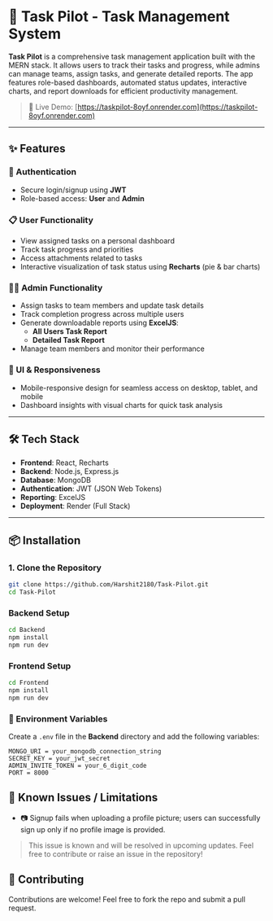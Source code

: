 # 📝 Task Pilot - Task Management System

**Task Pilot** is a comprehensive task management application built with the MERN stack. It allows users to track their tasks and progress, while admins can manage teams, assign tasks, and generate detailed reports. The app features role-based dashboards, automated status updates, interactive charts, and report downloads for efficient productivity management.

> 🚀 Live Demo: [https://taskpilot-8oyf.onrender.com](https://taskpilot-8oyf.onrender.com)

---

## ✨ Features

### 👤 Authentication

* Secure login/signup using **JWT**
* Role-based access: **User** and **Admin**

### 📋 User Functionality

* View assigned tasks on a personal dashboard
* Track task progress and priorities
* Access attachments related to tasks
* Interactive visualization of task status using **Recharts** (pie & bar charts)

### 🧑‍💼 Admin Functionality

* Assign tasks to team members and update task details
* Track completion progress across multiple users
* Generate downloadable reports using **ExcelJS**:
  * **All Users Task Report**
  * **Detailed Task Report**
* Manage team members and monitor their performance

### 📱 UI & Responsiveness

* Mobile-responsive design for seamless access on desktop, tablet, and mobile
* Dashboard insights with visual charts for quick task analysis

---

## 🛠 Tech Stack

* **Frontend**: React, Recharts
* **Backend**: Node.js, Express.js
* **Database**: MongoDB
* **Authentication**: JWT (JSON Web Tokens)
* **Reporting**: ExcelJS
* **Deployment**: Render (Full Stack)

---

## 📦 Installation

### 1. Clone the Repository

```bash
git clone https://github.com/Harshit2180/Task-Pilot.git
cd Task-Pilot
```

### Backend Setup

```bash
cd Backend
npm install
npm run dev
```

### Frontend Setup

```bash
cd Frontend
npm install
npm run dev
```

### 🔐 Environment Variables

Create a `.env` file in the **Backend** directory and add the following variables:

```env
MONGO_URI = your_mongodb_connection_string
SECRET_KEY = your_jwt_secret
ADMIN_INVITE_TOKEN = your_6_digit_code
PORT = 8000
```
## 🐞 Known Issues / Limitations

- 📷 Signup fails when uploading a profile picture; users can successfully sign up only if no profile image is provided.

> This issue is known and will be resolved in upcoming updates. Feel free to contribute or raise an issue in the repository!



## 🤝 Contributing

Contributions are welcome! Feel free to fork the repo and submit a pull request.

